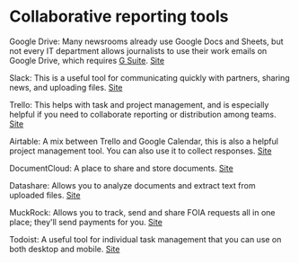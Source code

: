 # Collaborative reporting tools

Google Drive: Many newsrooms already use Google Docs and Sheets, but not every IT department allows journalists to use their work emails on Google Drive, which requires [G Suite](https://gsuite.google.com/). [Site](https://drive.google.com)  


Slack: This is a useful tool for communicating quickly with partners, sharing news, and uploading files. [Site](https://slack.com/)  


Trello: This helps with task and project management, and is especially helpful if you need to collaborate reporting or distribution among teams. [Site](https://trello.com/)  


Airtable: A mix between Trello and Google Calendar, this is also a helpful project management tool. You can also use it to collect responses. [Site](https://airtable.com/)  


DocumentCloud: A place to share and store documents. [Site](https://www.documentcloud.org/)  


Datashare: Allows you to analyze documents and extract text from uploaded files. [Site](https://icij.gitbook.io/datashare/)  


MuckRock: Allows you to track, send and share FOIA requests all in one place; they'll send payments for you. [Site](http://www.muckrock.com)  


Todoist: A useful tool for individual task management that you can use on both desktop and mobile. [Site](https://en.todoist.com)  


